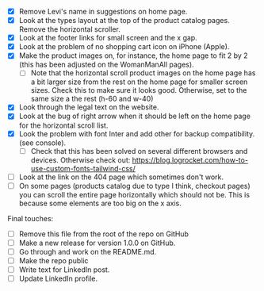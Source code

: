 - [x] Remove Levi's name in suggestions on home page.
- [x] Look at the types layout at the top of the product catalog pages. Remove the horizontal scroller.
- [x] Look at the footer links for small screen and the x gap.
- [x] Look at the problem of no shopping cart icon on iPhone (Apple).
- [x] Make the product images on, for instance, the home page to fit 2 by 2 (this has been adjusted on the WomanManAll pages).
  - [ ] Note that the horizontal scroll product images on the home page has a bit larger size from the rest on the home page for smaller screen sizes. Check this to make sure it looks good. Otherwise, set to the same size a the rest (h-60 and w-40)
- [x] Look through the legal text on the website.
- [x] Look at the bug of right arrow when it should be left on the home page for the horizontal scroll list.
- [x] Look the problem with font Inter and add other for backup compatibility. (see console).
  - [ ] Check that this has been solved on several different browsers and devices. Otherwise check out: https://blog.logrocket.com/how-to-use-custom-fonts-tailwind-css/
- [ ] Look at the link on the 404 page which sometimes don't work.
- [ ] On some pages (products catalog due to type I think, checkout pages) you can scroll the entire page horizontally which should not be. This is because some elements are too big on the x axis.

Final touches:

- [ ] Remove this file from the root of the repo on GitHub
- [ ] Make a new release for version 1.0.0 on GitHub.
- [ ] Go through and work on the README.md.
- [ ] Make the repo public
- [ ] Write text for LinkedIn post.
- [ ] Update LinkedIn profile.
